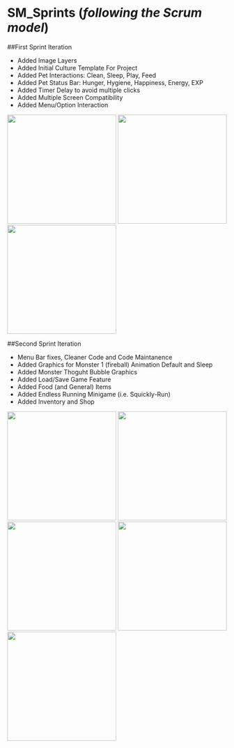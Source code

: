 # SM_Sprints (_following the Scrum model_)

##First Sprint Iteration

* Added Image Layers
* Added Initial Culture Template For Project
* Added Pet Interactions: Clean, Sleep, Play, Feed
* Added Pet Status Bar: Hunger, Hygiene, Happiness, Energy, EXP
* Added Timer Delay to avoid multiple clicks
* Added Multiple Screen Compatibility
* Added Menu/Option Interaction

<img src="https://raw.githubusercontent.com/SquicklyMonsters/SM_Sprints/master/ProgressScreenshot/Sprint1/Progess1_Screenshot.png" width="250">
<img src="https://raw.githubusercontent.com/SquicklyMonsters/SM_Sprints/master/ProgressScreenshot/Sprint1/Progess1.5_Screenshot.png" width="250">
<img src="https://raw.githubusercontent.com/SquicklyMonsters/SM_Sprints/master/ProgressScreenshot/Sprint1/Progess2_Screenshot.png" width="250">

##Second Sprint Iteration

* Menu Bar fixes, Cleaner Code and Code Maintanence
* Added Graphics for Monster 1 (fireball) Animation Default and Sleep
* Added Monster Thoguht Bubble Graphics
* Added Load/Save Game Feature
* Added Food (and General) Items
* Added Endless Running Minigame (i.e. Squickly-Run)
* Added Inventory and Shop

<img src="https://raw.githubusercontent.com/SquicklyMonsters/SM_Sprints/master/ProgressScreenshot/Sprint2/Progess1_Screenshot.jpg" width="250">
<img src="https://raw.githubusercontent.com/SquicklyMonsters/SM_Sprints/master/ProgressScreenshot/Sprint2/Progess2_Screenshot.jpg" width="250">
<img src="https://raw.githubusercontent.com/SquicklyMonsters/SM_Sprints/master/ProgressScreenshot/Sprint2/Progess3_Screenshot.png" width="250">
<img src="https://raw.githubusercontent.com/SquicklyMonsters/SM_Sprints/master/ProgressScreenshot/Sprint2/Progess4_Screenshot.png" width="250">
<img src="https://raw.githubusercontent.com/SquicklyMonsters/SM_Sprints/master/ProgressScreenshot/Sprint2/Progess5_Screenshot.png" width="250">
